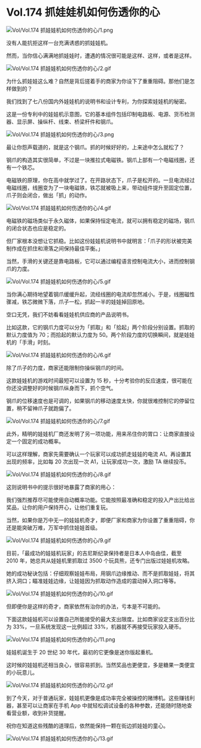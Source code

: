 # Vol.174 抓娃娃机如何伤透你的心

![Vol/Vol.174 抓娃娃机如何伤透你的心/1.png](https://cdn.jsdelivr.net/gh/just-prog/static/image/Vol/Vol.174%20抓娃娃机如何伤透你的心/1.png)

没有人能抗拒这样一台充满诱惑的抓娃娃机。

然而，当你信心满满地抓娃娃时，遭遇的情况很可能是这样、这样，或者是这样。

![Vol/Vol.174 抓娃娃机如何伤透你的心/2.gif](https://cdn.jsdelivr.net/gh/just-prog/static/image/Vol/Vol.174%20抓娃娃机如何伤透你的心/2.gif)

为什么抓娃娃这么难？自然是背后搓着手的商家为你设下了重重阻碍。那他们是怎样做到的？

我们找到了七八份国内外娃娃机的说明书和设计专利，为你探索娃娃机的秘密。

这是一份专利中的娃娃机示意图，它的基本组件包括印制电路板、电源、货币检测器、显示屏、操纵杆、线束、桥梁杆件和钢爪。

![Vol/Vol.174 抓娃娃机如何伤透你的心/3.png](https://cdn.jsdelivr.net/gh/just-prog/static/image/Vol/Vol.174%20抓娃娃机如何伤透你的心/3.png)

最让你怨声载道的，就是这个钢爪。抓的时候好好的，上来途中怎么就松了？

钢爪的构造其实很简单，不过是一块推拉式电磁铁。钢爪上部有一个电磁线圈，还有一个铁芯。

电磁铁的原理，你在高中就学过了。在开路状态下，爪子是松开的。一旦电流经过电磁线圈，线圈变为了一块电磁铁，铁芯就被吸上来，带动组件提升至固定位置，爪子则会闭合，做出「抓」的动作。

![Vol/Vol.174 抓娃娃机如何伤透你的心/4.gif](https://cdn.jsdelivr.net/gh/just-prog/static/image/Vol/Vol.174%20抓娃娃机如何伤透你的心/4.gif)

电磁铁的磁场类似于永久磁体，如果保持恒定电流，就可以拥有稳定的磁场，钢爪的闭合状态也应是稳定的。

但厂家根本没想让它抓稳。比如这份娃娃机说明书中就明言：「爪子的形状被完美制作成在抓住和滑落之间保持最佳平衡。」

当然，手滑的关键还是靠电路板，它可以通过编程语言控制电流大小，进而控制钢爪的力度。

![Vol/Vol.174 抓娃娃机如何伤透你的心/5.gif](https://cdn.jsdelivr.net/gh/just-prog/static/image/Vol/Vol.174%20抓娃娃机如何伤透你的心/5.gif)

当你满心期待地望着钢爪缓缓升起，流经线圈的电流却忽然减小。于是，线圈磁性骤减，铁芯微微下落，爪子一松，抓起一半的娃娃掉回原地。

空口无凭，我们不妨看看娃娃机供应商的产品说明书。

比如这款，它的钢爪力度可以分为「抓取」和「拾起」两个阶段分别设置。抓取的默认力度值为 70；而拾起的默认力度为 50。两个阶段力度的切换瞬间，就是娃娃机的「手滑」时刻。

![Vol/Vol.174 抓娃娃机如何伤透你的心/6.gif](https://cdn.jsdelivr.net/gh/just-prog/static/image/Vol/Vol.174%20抓娃娃机如何伤透你的心/6.gif)

除了爪子的力度，商家还能限制你操纵钢爪的时间。

这款娃娃机的游戏时间最短可以设置为 15 秒，十分考验你的反应速度，很可能在你还没调整好的时候钢爪纵身而下，抓个空气。

钢爪的位移速度也是可调的，如果钢爪的移动速度太快，你就很难控制它的停留位置，稍不留神爪子就跑偏了。

![Vol/Vol.174 抓娃娃机如何伤透你的心/7.gif](https://cdn.jsdelivr.net/gh/just-prog/static/image/Vol/Vol.174%20抓娃娃机如何伤透你的心/7.gif)

此外，精明的娃娃机厂商还发明了另一项功能，用来吊住你的胃口：让商家直接设定一个固定的成功概率。

可以这样理解，商家先需要确认一个玩家可以成功抓走娃娃的电流 A1。再设置其出现的频率，比如每 20 次出现一次 A1，让玩家成功一次，激励 TA 继续投币。

![Vol/Vol.174 抓娃娃机如何伤透你的心/8.gif](https://cdn.jsdelivr.net/gh/just-prog/static/image/Vol/Vol.174%20抓娃娃机如何伤透你的心/8.gif)

这则说明书中的提示很好地暴露了商家的用心：

我们强烈推荐尽可能使用自动概率功能。它能按照最准确和稳定的投入产出比给出奖品，让你的用户保持开心，让他们重复玩。

当然，如果你是万中无一的娃娃机奇才，即便厂家和商家为你设置了重重阻碍，你还是能突破万难，万军中抓住娃娃首级。

![Vol/Vol.174 抓娃娃机如何伤透你的心/9.gif](https://cdn.jsdelivr.net/gh/just-prog/static/image/Vol/Vol.174%20抓娃娃机如何伤透你的心/9.gif)

目前，「最成功的娃娃机玩家」的吉尼斯纪录保持者是日本人中岛由佳，截至 2010 年，她总共从娃娃机里抓取过 3500 个玩具熊，还专门出版过娃娃机攻略。

她的成功秘诀包括：仔细观察娃娃布局，用钢爪边缘推动、而不是抓取娃娃，将其挤入洞口；瞄准娃娃边缘，让娃娃因为抓取动作造成的震动掉入洞口等等。

![Vol/Vol.174 抓娃娃机如何伤透你的心/10.gif](https://cdn.jsdelivr.net/gh/just-prog/static/image/Vol/Vol.174%20抓娃娃机如何伤透你的心/10.gif)

但即便你是这样的奇才，商家依然有治你的办法，亏本是不可能的。

下面这款娃娃机可以设置自己所能接受的最大支出限度。比如商家设定支出百分比为 33%，一旦系统发现这一比例超过 33%，机器就不再接受玩家投入硬币。

![Vol/Vol.174 抓娃娃机如何伤透你的心/11.png](https://cdn.jsdelivr.net/gh/just-prog/static/image/Vol/Vol.174%20抓娃娃机如何伤透你的心/11.png)

娃娃机诞生于 20 世纪 30 年代，最初的它更像是迷你版起重机。

这时候的娃娃机还相当良心，很容易抓到。当然奖品也更便宜，多是糖果一类便宜的小玩意儿。

![Vol/Vol.174 抓娃娃机如何伤透你的心/12.gif](https://cdn.jsdelivr.net/gh/just-prog/static/image/Vol/Vol.174%20抓娃娃机如何伤透你的心/12.gif)

到了今天，对于普通玩家，娃娃机更像是成功率完全被操控的赌博机。这些赚钱利器，甚至可以让商家在手机 App 中就轻松调试设备的各种参数，还能随时随地查看营业额，收到补货提醒。

祝你在知道这些残酷的道理后，依然能保持一颗在街边抓娃娃的童心。

![Vol/Vol.174 抓娃娃机如何伤透你的心/13.gif](https://cdn.jsdelivr.net/gh/just-prog/static/image/Vol/Vol.174%20抓娃娃机如何伤透你的心/13.gif)
